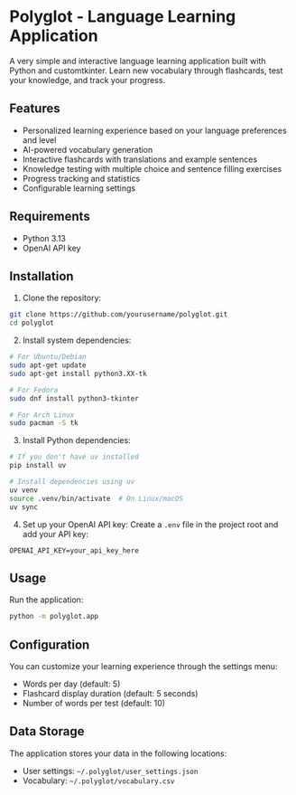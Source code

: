 # Polyglot - Language Learning Application

A very simple and interactive language learning application built with Python and customtkinter. Learn new vocabulary through flashcards, test your knowledge, and track your progress.

## Features

- Personalized learning experience based on your language preferences and level
- AI-powered vocabulary generation
- Interactive flashcards with translations and example sentences
- Knowledge testing with multiple choice and sentence filling exercises
- Progress tracking and statistics
- Configurable learning settings

## Requirements

- Python 3.13
- OpenAI API key

## Installation

1. Clone the repository:
```bash
git clone https://github.com/yourusername/polyglot.git
cd polyglot
```

2. Install system dependencies:
```bash
# For Ubuntu/Debian
sudo apt-get update
sudo apt-get install python3.XX-tk

# For Fedora
sudo dnf install python3-tkinter

# For Arch Linux
sudo pacman -S tk
```

3. Install Python dependencies:
```bash
# If you don't have uv installed
pip install uv

# Install dependencies using uv
uv venv
source .venv/bin/activate  # On Linux/macOS
uv sync
```

4. Set up your OpenAI API key:
Create a `.env` file in the project root and add your API key:
```
OPENAI_API_KEY=your_api_key_here
```

## Usage

Run the application:
```bash
python -m polyglot.app
```

## Configuration

You can customize your learning experience through the settings menu:
- Words per day (default: 5)
- Flashcard display duration (default: 5 seconds)
- Number of words per test (default: 10)

## Data Storage

The application stores your data in the following locations:
- User settings: `~/.polyglot/user_settings.json`
- Vocabulary: `~/.polyglot/vocabulary.csv`
